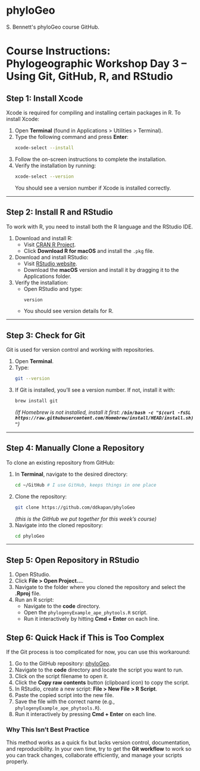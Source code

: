 # phyloGeo
S. Bennett's phyloGeo course GitHub.

# Course Instructions: Phylogeographic Workshop Day 3 – Using Git, GitHub, R, and RStudio

## Step 1: Install Xcode

Xcode is required for compiling and installing certain packages in R. To install Xcode:

1. Open **Terminal** (found in Applications > Utilities > Terminal).
2. Type the following command and press **Enter**:
   ```bash
   xcode-select --install
   ```
3. Follow the on-screen instructions to complete the installation.
4. Verify the installation by running:
   ```bash
   xcode-select --version
   ```
   You should see a version number if Xcode is installed correctly.

---

## Step 2: Install R and RStudio

To work with R, you need to install both the R language and the RStudio IDE.

1. Download and install R:
   - Visit [CRAN R Project](https://cran.r-project.org/).
   - Click **Download R for macOS** and install the `.pkg` file.
2. Download and install RStudio:
   - Visit [RStudio website](https://posit.co/download/rstudio-desktop/).
   - Download the **macOS** version and install it by dragging it to the Applications folder.
3. Verify the installation:
   - Open RStudio and type:
     ```r
     version
     ```
   - You should see version details for R.

---

## Step 3: Check for Git

Git is used for version control and working with repositories.

1. Open **Terminal**.
2. Type:
   ```bash
   git --version
   ```
3. If Git is installed, you’ll see a version number. If not, install it with:
   ```bash
   brew install git
   ```
   *(If Homebrew is not installed, install it first: ************************`/bin/bash -c "$(curl -fsSL https://raw.githubusercontent.com/Homebrew/install/HEAD/install.sh)"`************************)*

---

## Step 4: Manually Clone a Repository

To clone an existing repository from GitHub:

1. In **Terminal**, navigate to the desired directory:
   ```bash
   cd ~/GitHub # I use GitHub, keeps things in one place
   ```
2. Clone the repository:
   ```bash
   git clone https://github.com/ddkapan/phyloGeo
   ```
   *(this is the GitHub we put together for this week’s course)*
3. Navigate into the cloned repository:
   ```bash
   cd phyloGeo
   ```

---

## Step 5: Open Repository in RStudio

1. Open RStudio.
2. Click **File > Open Project...**.
3. Navigate to the folder where you cloned the repository and select the **.Rproj** file.
4. Run an R script:
   - Navigate to the **code** directory.
   - Open the `phylogenyExample_ape_phytools.R` script.
   - Run it interactively by hitting **Cmd + Enter** on each line.

## Step 6: Quick Hack if This is Too Complex

If the Git process is too complicated for now, you can use this workaround:

1. Go to the GitHub repository: [phyloGeo](https://github.com/ddkapan/phyloGeo).
2. Navigate to the **code** directory and locate the script you want to run.
3. Click on the script filename to open it.
4. Click the **Copy raw contents** button (clipboard icon) to copy the script.
5. In RStudio, create a new script: **File > New File > R Script**.
6. Paste the copied script into the new file.
7. Save the file with the correct name (e.g., `phylogenyExample_ape_phytools.R`).
8. Run it interactively by pressing **Cmd + Enter** on each line.

### Why This Isn’t Best Practice
This method works as a quick fix but lacks version control, documentation, and reproducibility. In your own time, try to get the **Git workflow** to work so you can track changes, collaborate efficiently, and manage your scripts properly.

